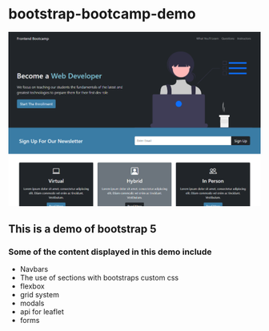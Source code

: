 # bootstrap-bootcamp-demo

![Design preview for the bootcamp landing page](./demo/bootcamp-demo-img.png)

## This is a demo of bootstrap 5

### Some of the content displayed in this demo include
- Navbars
- The use of sections with bootstraps custom css
- flexbox
- grid system
- modals
- api for leaflet
- forms
